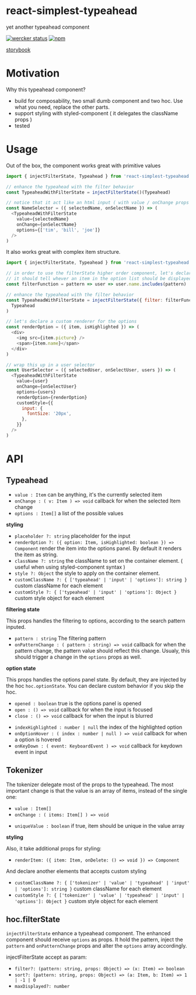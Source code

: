 # react-simplest-typeahead

yet another typeahead component

[![wercker status](https://app.wercker.com/status/315b74edfe5584956bf25ce9d92109c4/s/master "wercker status")](https://app.wercker.com/project/byKey/315b74edfe5584956bf25ce9d92109c4)
[![npm](https://img.shields.io/npm/v/react-simplest-typeahead.svg)](https://www.npmjs.com/package/react-simplest-typeahead)

[storybook](https://platane.github.io/react-simplest-typeahead)

# Motivation

Why this typeahead component?

* build for composability, two small dumb component and two hoc. Use what you
  need, replace the other parts.
* support styling with styled-component ( it delegates the className props )
* tested

# Usage

Out of the box, the component works great with primitive values

```js
import { injectFilterState, Typeahead } from 'react-simplest-typeahead'

// enhance the typeahead with the filter behavior
const TypeaheadWithFilterState = injectFilterState()(Typeahead)

// notice that it act like an html input ( with value / onChange props )
const NameSelector = ({ selectedName, onSelectName }) => (
  <TypeaheadWithFilterState
    value={selectedName}
    onChange={onSelectName}
    options={['tim', 'bill', 'joe']}
  />
)
```

It also works great with complex item structure.

```js
import { injectFilterState, Typeahead } from 'react-simplest-typeahead'

// in order to use the filterState higher order component, let's declare a filter function
// it should tell whever an item in the option list should be displayed according to the pattern inputed
const filterFunction = pattern => user => user.name.includes(pattern)

// enhance the typeahead with the filter behavior
const TypeaheadWithFilterState = injectFilterState({ filter: filterFunction })(
  Typeahead
)

// let's declare a custom renderer for the options
const renderOption = ({ item, isHighlighted }) => (
  <div>
    <img src={item.picture} />
    <span>{item.name}</span>
  </div>
)

// wrap this up in a user selector
const UserSelector = ({ selectedUser, onSelectUser, users }) => (
  <TypeaheadWithFilterState
    value={user}
    onChange={onSelectUser}
    options={users}
    renderOption={renderOption}
    customStyle={{
      input: {
        fontSize: '20px',
      },
    }}
  />
)
```

# API

## Typeahead

* `value : Item` can be anything, it's the currently selected item
* `onChange : ( v: Item ) => void` callback for when the selected Item change
* `options : Item[]` a list of the possible values

**styling**

* `placeholder ?: string` placeholder for the input
* `renderOption ?: ({ option: Item, isHighlighted: boolean }) => Component`
  render the item into the options panel. By default it renders the item as
  string.
* `className ?: string` the className to set on the container element. ( useful
  when using styled-component syntax )
* `style ?: Object` the style to apply on the container element.
* `customClassName ?: { ['typeahead' | 'input' | 'options']: string }` custom
  className for each element
* `customStyle ?: { ['typeahead' | 'input' | 'options']: Object }` custom style
  object for each element

**filtering state**

This props handles the filtering to options, according to the search pattern
inputed.

* `pattern : string` The filtering pattern
* `onPatternChange : ( pattern : string) => void` callback for when the pattern
  change, the pattern value should reflect this change. Usualy, this should
  trigger a change in the `options` props as well.

**option state**

This props handles the options panel state. By default, they are injected by the
hoc `hoc.optionState`. You can declare custom behavior if you skip the hoc.

* `opened : boolean` true is the options panel is opened
* `open : () => void` callback for when the input is focused
* `close : () => void` callback for when the input is blurred

- `indexHighlighted : number | null` the index of the highlighted option
- `onOptionHover : ( index : number | null ) => void` callback for when a option
  is hovered
- `onKeyDown : ( event: KeyboardEvent ) => void` callback for keydown event in
  input

## Tokenizer

The tokenizer delegate most of the props to the typeahead. The most important
change is that the value is an array of items, instead of the single one:

* `value : Item[]`
* `onChange : ( items: Item[] ) => void`

- `uniqueValue : boolean` if true, item should be unique in the value array

**styling**

Also, it take additional props for styling:

* `renderItem: ({ item: Item, onDelete: () => void }) => Component`

And declare another elements that accepts custom styling

* `customClassName ?: { ['tokenizer' | 'value' | 'typeahead' | 'input' |
  'options']: string }` custom className for each element
* `customStyle ?: { ['tokenizer' | 'value' | 'typeahead' | 'input' | 'options']:
  Object }` custom style object for each element


## hoc.filterState

`injectFilterState` enhance a typeahead component. The enhanced component should receive `options` as props. It hold the pattern, inject the `pattern` and `onPatternChange` props and alter the `options` array accordingly.

injectFilterState accept as param:

- `filter?: (pattern: string, props: Object) => (x: Item) => boolean`
- `sort?: (pattern: string, props: Object) => (a: Item, b: Item) => 1 | -1 | 0`
- `maxDisplayed?: number`


